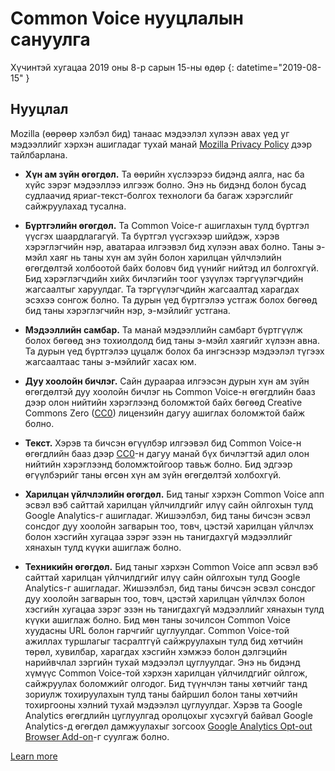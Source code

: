 # Common Voice нууцлалын сануулга 

Хүчинтэй хугацаа 2019 оны 8-р сарын 15-ны өдөр {: datetime="2019-08-15" }

## Нууцлал

Mozilla (өөрөөр хэлбэл бид) танаас мэдээлэл хүлээн авах үед уг мэдээллийг хэрхэн ашигладаг тухай манай [Mozilla Privacy Policy](https://www.mozilla.org/privacy) дээр тайлбарлана.

* **Хүн ам зүйн өгөгдөл.** Та өөрийн хүслээрээ бидэнд аялга, нас ба хүйс зэрэг мэдээллээ илгээж болно. Энэ нь бидэнд болон бусад судлаачид яриаг-текст-болгох технологи ба багаж хэрэгслийг сайжруулахад тусална.

* **Бүртгэлийн өгөгдөл.** Та Common Voice-г ашиглахын тулд бүртгэл үүсгэх шаардлагагүй. Та бүртгэл үүсгэхээр шийдэж, хэрэв хэрэглэгчийн нэр, аватараа илгээвэл бид хүлээн авах болно. Таны э-мэйл хаяг нь таны хүн ам зүйн болон харилцан үйлчлэлийн өгөгдөлтэй холбоотой байх боловч бид үүнийг нийтэд ил болгохгүй. Бид хэрэглэгчдийн хийх бичлэгийн тоог үзүүлэх тэргүүлэгчдийн жагсаалтыг харуулдаг. Та тэргүүлэгчдийн жагсаалтад харагдах эсэхээ сонгож болно. Та дурын үед бүртгэлээ устгаж болох бөгөөд бид таны хэрэглэгчийн нэр, э-мэйлийг устгана.

* **Мэдээллийн самбар.** Та манай мэдээллийн самбарт бүртгүүлж болох бөгөөд энэ тохиолдолд бид таны э-мэйл хаягийг хүлээн авна. Та дурын үед бүртгэлээ цуцалж болох ба ингэснээр мэдээлэл түгээх жагсаалтаас таны э-мэйлийг хасах юм.

* **Дуу хоолойн бичлэг.** Сайн дураараа илгээсэн дурын хүн ам зүйн өгөгдөлтэй дуу хоолойн бичлэг нь Common Voice-н өгөгдлийн бааз дээр олон нийтийн хэрэглээнд боломжтой байх бөгөөд Creative Commons Zero ([CC0](https://creativecommons.org/publicdomain/zero/1.0/)) лицензийн дагуу ашиглах боломжтой байж болно.

* **Текст.** Хэрэв та бичсэн өгүүлбэр илгээвэл бид Common Voice-н өгөгдлийн бааз дээр [CC0](https://creativecommons.org/publicdomain/zero/1.0/)-н дагуу манай бүх бичлэгтэй адил олон нийтийн хэрэглээнд боломжтойгоор тавьж болно. Бид эдгээр өгүүлбэрийг таны өгсөн хүн ам зүйн өгөгдөлтэй холбохгүй.

* **Харилцан үйлчлэлийн өгөгдөл.** Бид таныг хэрхэн Common Voice апп эсвэл вэб сайттай харилцан үйлчилдгийг илүү сайн ойлгохын тулд Google Analytics-г ашигладаг. Жишээлбэл, бид таны бичсэн эсвэл сонсдог дуу хоолойн загварын тоо, товч, цэстэй харилцан үйлчлэх болон хэсгийн хугацаа зэрэг эзэн нь танигдахгүй мэдээллийг хянахын тулд күүки ашиглаж болно.

* **Техникийн өгөгдөл.** Бид таныг хэрхэн Common Voice апп эсвэл вэб сайттай харилцан үйлчилдгийг илүү сайн ойлгохын тулд Google Analytics-г ашигладаг. Жишээлбэл, бид таны бичсэн эсвэл сонсдог дуу хоолойн загварын тоо, товч, цэстэй харилцан үйлчлэх болон хэсгийн хугацаа зэрэг эзэн нь танигдахгүй мэдээллийг хянахын тулд күүки ашиглаж болно. Бид мөн таны зочилсон Common Voice хуудасны URL болон гарчгийг цуглуулдаг. Common Voice-той ажиллах туршлагыг тасралтгүй сайжруулахын тулд бид хөтчийн төрөл, хувилбар, харагдах хэсгийн хэмжээ болон дэлгэцийн нарийвчлал зэргийн тухай мэдээлэл цуглуулдаг. Энэ нь бидэнд хүмүүс Common Voice-той хэрхэн харилцан үйлчилдгийг ойлгож, сайжруулах боломжийг олгодог. Бид түүнчлэн таны хөтчийг танд зориулж тохируулахын тулд таны байршил болон таны хөтчийн тохиргооны хэлний тухай мэдээлэл цуглуулдаг. Хэрэв та Google Analytics өгөгдлийн цуглуулгад оролцохыг хүсэхгүй байвал Google Analytics-д өгөгдөл дамжуулахыг зогсоох [Google Analytics Opt-out Browser Add-on](https://tools.google.com/dlpage/gaoptout)-г суулгаж болно.  

[Learn more](https://github.com/common-voice/common-voice/blob/main/docs/data_dictionary.md)

